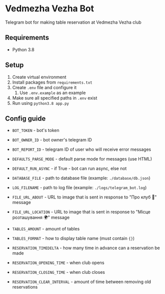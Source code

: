 # Vedmezha Vezha Bot

Telegram bot for making table reservation at Vedmezha Vezha club

## Requirements

* Python 3.8

## Setup

1. Create virtual environment
2. Install packages from `requirements.txt`
3. Create `.env` file and configure it
   1. Use `.env.example` as an example
4. Make sure all specified paths in `.env` exist
5. Run using `python3.8 app.py`

## Config guide

* `BOT_TOKEN` - bot's token
* `BOT_OWNER_ID` - bot owner's telegram ID
* `BOT_REPORT_ID` - telegram ID of user who will receive error messages

* `DEFAULTS_PARSE_MODE` - default parse mode for messages (use HTML)
* `DEFAULT_RUN_ASYNC` - if True - bot can run async, else not

* `DATABASE_FILE` - path to database file (example: `./database/db.json`)

* `LOG_FILENAME` - path to log file (example: `./logs/telegram_bot.log`)

* `FILE_URL_ABOUT` - URL to image that is sent in response to "Про клуб 🙌" message
* `FILE_URL_LOCATION` - URL to image that is sent in response to "Місце розташування 🌍" message

* `TABLES_AMOUNT` - amount of tables
* `TABLES_FORMAT` - how to display table name (must contain `{}`)

* `RESERVATION_TIMEDELTA` - how many time in advance can a reservation be made
* `RESERVATION_OPENING_TIME` - when club opens
* `RESERVATION_CLOSING_TIME` - when club closes
* `RESERVATION_CLEAR_INTERVAL` - amount of time between removing old reservations
